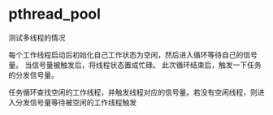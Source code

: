 # pthread_pool

测试多线程的情况

每个工作线程启动后初始化自己工作状态为空闲，然后进入循环等待自己的信号量。
当信号量被触发后，将线程状态置成忙碌。
此次循环结束后，触发一下任务的分发信号量。

任务循环查找空闲的工作线程，并触发线程对应的信号量。若没有空闲线程，则进入分发信号量等待被空闲的工作线程触发
